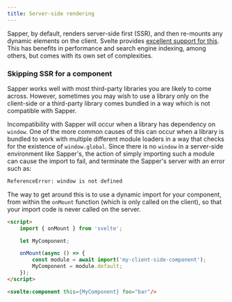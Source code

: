 ```yaml
---
title: Server-side rendering
---
```


Sapper, by default, renders server-side first (SSR), and then re-mounts any dynamic elements on the client. Svelte provides [excellent support for this](https://svelte.dev/docs#Server-side_component_API). This has benefits in performance and search engine indexing, among others, but comes with its own set of complexities.

### Skipping SSR for a component

Sapper works well with most third-party libraries you are likely to come across. However, sometimes you may wish to use a library only on the client-side or a third-party library comes bundled in a way which is not compatible with Sapper.

Incompatibility with Sapper will occur when a library has dependency on `window`. One of the more common causes of this can occur when a library is bundled to work with multiple different module loaders in a way that checks for the existence of `window.global`. Since there is no `window` in a server-side environment like Sapper's, the action of simply importing such a module can cause the import to fail, and terminate the Sapper's server with an error such as:

```bash
ReferenceError: window is not defined
```

The way to get around this is to use a dynamic import for your component, from within the `onMount` function (which is only called on the client), so that your import code is never called on the server.

```html
<script>
	import { onMount } from 'svelte';

	let MyComponent;

	onMount(async () => {
		const module = await import('my-client-side-component');
		MyComponent = module.default;
	});
</script>

<svelte:component this={MyComponent} foo="bar"/>
```
